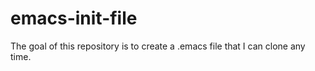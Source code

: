 # emacs-init-file
The goal of this repository is to create a .emacs file that I can clone any time.
